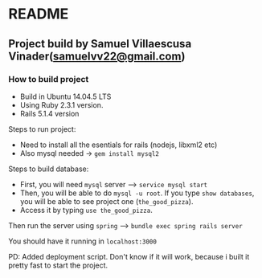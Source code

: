 # README

## Project build by Samuel Villaescusa Vinader(samuelvv22@gmail.com)

### How to build project

 - Build in Ubuntu 14.04.5 LTS
 - Using Ruby 2.3.1 version.
 - Rails 5.1.4 version

 Steps to run project:
  - Need to install all the esentials for rails (nodejs, libxml2 etc)
  - Also mysql needed -> `gem install mysql2`

 Steps to build database:
  - First, you will need `mysql` server --> `service mysql start`
  - Then, you will be able to do `mysql -u root`. If you type `show databases`,
    you will be able to see project one (`the_good_pizza`).
  - Access it by typing `use the_good_pizza`.

Then run the server using `spring` --> `bundle exec spring rails server`

You should have it running in `localhost:3000`

PD: Added deployment script. Don't know if it will work, because
    i built it pretty fast to start the project.



